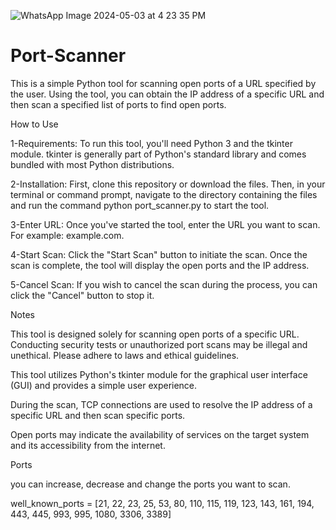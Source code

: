 ![WhatsApp Image 2024-05-03 at 4 23 35 PM](https://github.com/HuseyinSnk/Port-Scanner/assets/165512125/ff5ef5a6-8547-4d9c-af48-4177751315c9)
# Port-Scanner

This is a simple Python tool for scanning open ports of a URL specified by the user. Using the tool, you can obtain the IP address of a specific URL and then scan a specified list of ports to find open ports.

How to Use

1-Requirements: To run this tool, you'll need Python 3 and the tkinter module. tkinter is generally part of Python's standard library and comes bundled with most Python distributions.

2-Installation: First, clone this repository or download the files. Then, in your terminal or command prompt, navigate to the directory containing the files and run the command python port_scanner.py to start the tool.

3-Enter URL: Once you've started the tool, enter the URL you want to scan. For example: example.com.

4-Start Scan: Click the "Start Scan" button to initiate the scan. Once the scan is complete, the tool will display the open ports and the IP address.

5-Cancel Scan: If you wish to cancel the scan during the process, you can click the "Cancel" button to stop it.


Notes


This tool is designed solely for scanning open ports of a specific URL. Conducting security tests or unauthorized port scans may be illegal and unethical. Please adhere to laws and ethical guidelines.

This tool utilizes Python's tkinter module for the graphical user interface (GUI) and provides a simple user experience.

During the scan, TCP connections are used to resolve the IP address of a specific URL and then scan specific ports.

Open ports may indicate the availability of services on the target system and its accessibility from the internet.


Ports


you can increase, decrease and change the ports you want to scan.

well_known_ports = [21, 22, 23, 25, 53, 80, 110, 115, 119, 123, 143, 161, 194, 443, 445, 993, 995, 1080, 3306, 3389]
